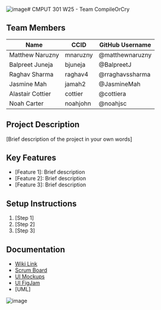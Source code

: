 ![image](https://github.com/user-attachments/assets/77b63179-ccbd-423f-a6a8-d5bb2beaaac6)# CMPUT 301 W25 - Team CompileOrCry

## Team Members

| Name | CCID   | GitHub Username |
| ----  | ------ | --------------- |
| Matthew Naruzny | mnaruzny | @matthewnaruzny     |
| Balpreet Juneja | bjuneja | @BalpreetJ |
| Raghav Sharma | raghav4 | @rraghavssharma     |
| Jasmine Mah | jamah2 | @JasmineMah     |
| Alastair Cottier | cottier | @cottiera     |
| Noah Carter | noahjohn | @noahjsc     |

## Project Description

[Brief description of the project in your own words]

## Key Features

- [Feature 1]: Brief description
- [Feature 2]: Brief description
- [Feature 3]: Brief description

## Setup Instructions

1. [Step 1]
2. [Step 2]
3. [Step 3]

## Documentation

- [Wiki Link](https://github.com/cmput301-w25/project-compileorcry/wiki)
- [Scrum Board](https://github.com/orgs/cmput301-w25/projects/35)
- [UI Mockups](https://www.figma.com/team_invite/redeem/5ejgfykba30pwhxKh3QezE)
- [UI FigJam](https://www.figma.com/board/Hyxc2GxgZMiecMfXabJSii/Storyboard-Flow?node-id=0-1&p=f&t=WD9eHsEwiYao282q-0)
- [UML]

![image](https://github.com/user-attachments/assets/d1a4ba7f-0918-448e-90a1-d2a65297360d)
